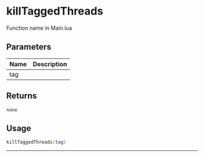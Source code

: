 # killTaggedThreads

Function name in Main.lua

## Parameters

| Name | Description |
| ---- | ----------- |
| tag  |             |

## Returns

`none`

## Usage

```lua
killTaggedThreads(tag)
```

---
